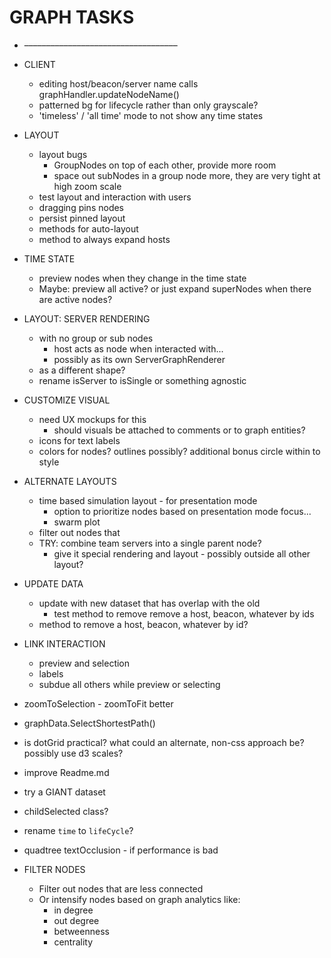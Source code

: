 # GRAPH TASKS

- –––––––––––––––––––––––––––––––––––

- CLIENT

  - editing host/beacon/server name calls graphHandler.updateNodeName()
  - patterned bg for lifecycle rather than only grayscale?
  - 'timeless' / 'all time' mode to not show any time states

- LAYOUT
  - layout bugs
    - GroupNodes on top of each other, provide more room
    - space out subNodes in a group node more, they are very tight at high zoom scale
  - test layout and interaction with users
  - dragging pins nodes
  - persist pinned layout
  - methods for auto-layout
  - method to always expand hosts
- TIME STATE

  - preview nodes when they change in the time state
  - Maybe: preview all active? or just expand superNodes when there are active nodes?

- LAYOUT: SERVER RENDERING

  - with no group or sub nodes
    - host acts as node when interacted with...
    - possibly as its own ServerGraphRenderer
  - as a different shape?
  - rename isServer to isSingle or something agnostic

- CUSTOMIZE VISUAL

  - need UX mockups for this
    - should visuals be attached to comments or to graph entities?
  - icons for text labels
  - colors for nodes? outlines possibly? additional bonus circle within to style

- ALTERNATE LAYOUTS

  - time based simulation layout - for presentation mode
    - option to prioritize nodes based on presentation mode focus...
    - swarm plot
  - filter out nodes that
  - TRY: combine team servers into a single parent node?
    - give it special rendering and layout - possibly outside all other layout?

- UPDATE DATA

  - update with new dataset that has overlap with the old
    - test method to remove remove a host, beacon, whatever by ids
  - method to remove a host, beacon, whatever by id?

- LINK INTERACTION

  - preview and selection
  - labels
  - subdue all others while preview or selecting

- zoomToSelection - zoomToFit better
- graphData.SelectShortestPath()
- is dotGrid practical? what could an alternate, non-css approach be? possibly use d3 scales?
- improve Readme.md
- try a GIANT dataset
- childSelected class?
- rename `time` to `lifeCycle`?
- quadtree textOcclusion - if performance is bad

- FILTER NODES
  - Filter out nodes that are less connected
  - Or intensify nodes based on graph analytics like:
    - in degree
    - out degree
    - betweenness
    - centrality
